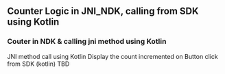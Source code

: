 ## Counter Logic in JNI_NDK, calling from SDK using Kotlin

### Couter in NDK & calling jni method using Kotlin 
JNI method call using Kotlin
Display the count incremented on Button click from SDK (kotlin)
TBD
